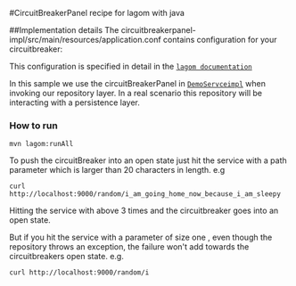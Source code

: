 #CircuitBreakerPanel recipe for lagom with java


##Implementation details
The circuitbreakerpanel-impl/src/main/resources/application.conf contains configuration for your circuitbreaker:

This configuration is specified in detail in the [`lagom documentation`](https://www.lagomframework.com/documentation/1.4.x/java/ServiceClients.html#Circuit-Breaker-Configuration)

In this sample we use the circuitBreakerPanel in [`DemoServceimpl`](src/main/java/com/lightbend/lagom/recipes/cbpanel/impl/DemoServiceImpl)
when invoking our repository layer.
In a real scenario this repository will be interacting with a persistence layer.



### How to run

```
mvn lagom:runAll
```
To push the circuitBreaker into an open state just hit the service with a path parameter which is larger than 20 
characters in length.
e.g
```
curl http://localhost:9000/random/i_am_going_home_now_because_i_am_sleepy

```
Hitting the service with above 3 times and the circuitbreaker goes into an open state.

But if you hit the service with a parameter of size one , even though the repository throws an exception, the failure
won't add towards the circuitbreakers open state.
e.g.
```
curl http://localhost:9000/random/i

```


